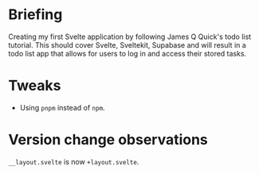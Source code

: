 # Briefing

Creating my first Svelte application by following James Q Quick's todo list tutorial. This should cover Svelte, Sveltekit, Supabase and will result in a todo list app that allows for users to log in and access their stored tasks.

# Tweaks

- Using `pnpm` instead of `npm`.

# Version change observations

`__layout.svelte` is now `+layout.svelte`.

